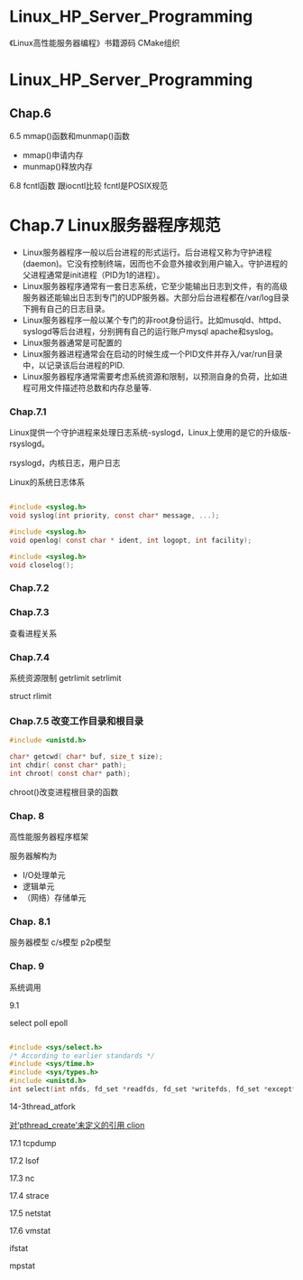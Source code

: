 # Linux_HP_Server_Programming

《Linux高性能服务器编程》书籍源码
CMake组织

# Linux_HP_Server_Programming

## Chap.6


6.5 mmap()函数和munmap()函数

- mmap()申请内存
- munmap()释放内存

6.8 fcntl函数
跟iocntl比较
fcntl是POSIX规范


# Chap.7 Linux服务器程序规范

- Linux服务器程序一般以后台进程的形式运行。后台进程又称为守护进程(daemon)。它没有控制终端，因而也不会意外接收到用户输入。守护进程的父进程通常是init进程（PID为1的进程）。
- Linux服务器程序通常有一套日志系统，它至少能输出日志到文件，有的高级服务器还能输出日志到专门的UDP服务器。大部分后台进程都在/var/log目录下拥有自己的日志目录。
- Linux服务器程序一般以某个专门的非root身份运行。比如musqld、httpd、syslogd等后台进程，分别拥有自己的运行账户mysql apache和syslog。
- Linux服务器通常是可配置的
- Linux服务器进程通常会在启动的时候生成一个PID文件并存入/var/run目录中，以记录该后台进程的PID.
- Linux服务器程序通常需要考虑系统资源和限制，以预测自身的负荷，比如进程可用文件描述符总数和内存总量等.


### Chap.7.1
Linux提供一个守护进程来处理日志系统-syslogd，Linux上使用的是它的升级版-rsyslogd。

rsyslogd，内核日志，用户日志

Linux的系统日志体系


```c

#include <syslog.h>
void syslog(int priority, const char* message, ...);

#include <syslog.h>
void openlog( const char * ident, int logopt, int facility);

#include <syslog.h>
void closelog();

```

### Chap.7.2

### Chap.7.3

查看进程关系


### Chap.7.4
系统资源限制
getrlimit
setrlimit

struct rlimit


### Chap.7.5 改变工作目录和根目录

```c
#include <unistd.h>

char* getcwd( char* buf, size_t size);
int chdir( const char* path);
int chroot( const char* path);
```
chroot()改变进程根目录的函数


### Chap. 8

高性能服务器程序框架

服务器解构为
- I/O处理单元
- 逻辑单元
- （网络）存储单元

### Chap. 8.1

服务器模型
c/s模型
p2p模型

### Chap. 9

系统调用

9.1

select poll epoll

```c

#include <sys/select.h>
/* According to earlier standards */
#include <sys/time.h>
#include <sys/types.h>
#include <unistd.h>
int select(int nfds, fd_set *readfds, fd_set *writefds, fd_set *exceptfds, struct timeval *timeout);

```





14-3thread_atfork

[对‘pthread_create’未定义的引用 clion](https://blog.csdn.net/yyyerica/article/details/70169102)

17.1 tcpdump

17.2 lsof

17.3 nc

17.4 strace

17.5 netstat

17.6 vmstat

ifstat

mpstat


